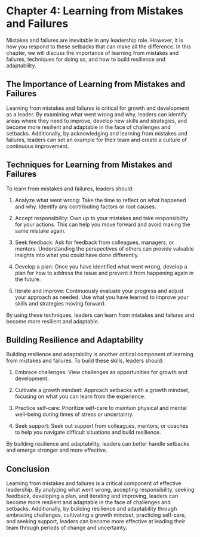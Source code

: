 Chapter 4: Learning from Mistakes and Failures
==============================================

Mistakes and failures are inevitable in any leadership role. However, it is how you respond to these setbacks that can make all the difference. In this chapter, we will discuss the importance of learning from mistakes and failures, techniques for doing so, and how to build resilience and adaptability.

The Importance of Learning from Mistakes and Failures
-----------------------------------------------------

Learning from mistakes and failures is critical for growth and development as a leader. By examining what went wrong and why, leaders can identify areas where they need to improve, develop new skills and strategies, and become more resilient and adaptable in the face of challenges and setbacks. Additionally, by acknowledging and learning from mistakes and failures, leaders can set an example for their team and create a culture of continuous improvement.

Techniques for Learning from Mistakes and Failures
--------------------------------------------------

To learn from mistakes and failures, leaders should:

1. Analyze what went wrong: Take the time to reflect on what happened and why. Identify any contributing factors or root causes.

2. Accept responsibility: Own up to your mistakes and take responsibility for your actions. This can help you move forward and avoid making the same mistake again.

3. Seek feedback: Ask for feedback from colleagues, managers, or mentors. Understanding the perspectives of others can provide valuable insights into what you could have done differently.

4. Develop a plan: Once you have identified what went wrong, develop a plan for how to address the issue and prevent it from happening again in the future.

5. Iterate and improve: Continuously evaluate your progress and adjust your approach as needed. Use what you have learned to improve your skills and strategies moving forward.

By using these techniques, leaders can learn from mistakes and failures and become more resilient and adaptable.

Building Resilience and Adaptability
------------------------------------

Building resilience and adaptability is another critical component of learning from mistakes and failures. To build these skills, leaders should:

1. Embrace challenges: View challenges as opportunities for growth and development.

2. Cultivate a growth mindset: Approach setbacks with a growth mindset, focusing on what you can learn from the experience.

3. Practice self-care: Prioritize self-care to maintain physical and mental well-being during times of stress or uncertainty.

4. Seek support: Seek out support from colleagues, mentors, or coaches to help you navigate difficult situations and build resilience.

By building resilience and adaptability, leaders can better handle setbacks and emerge stronger and more effective.

Conclusion
----------

Learning from mistakes and failures is a critical component of effective leadership. By analyzing what went wrong, accepting responsibility, seeking feedback, developing a plan, and iterating and improving, leaders can become more resilient and adaptable in the face of challenges and setbacks. Additionally, by building resilience and adaptability through embracing challenges, cultivating a growth mindset, practicing self-care, and seeking support, leaders can become more effective at leading their team through periods of change and uncertainty.

